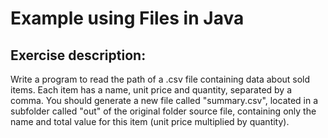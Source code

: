 # Example using Files in Java

## Exercise description:

Write a program to read the path of a .csv file
containing data about sold items. Each item has a
name, unit price and quantity, separated by a comma. You
should generate a new file called "summary.csv", located
in a subfolder called "out" of the original folder
source file, containing only the name and total value for
this item (unit price multiplied by quantity).
